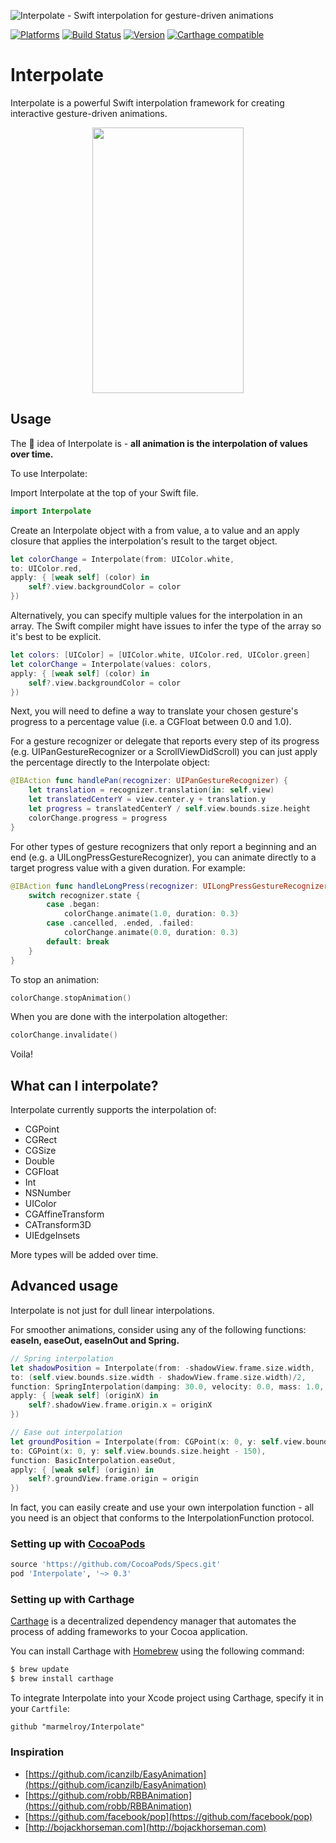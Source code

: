 ![Interpolate - Swift interpolation for gesture-driven animations](https://cloud.githubusercontent.com/assets/889949/14937965/8b70c90a-0f16-11e6-972a-0ffa39df3e3d.png)


[![Platforms](https://img.shields.io/badge/platforms-iOS%20%7C%20tvOS-orange.svg)](https://github.com/marmelroy/Interpolate)
[![Build Status](https://travis-ci.org/marmelroy/Interpolate.svg?branch=master)](https://travis-ci.org/marmelroy/Interpolate)
[![Version](http://img.shields.io/cocoapods/v/Interpolate.svg)](http://cocoapods.org/?q=Interpolate)
[![Carthage compatible](https://img.shields.io/badge/Carthage-compatible-4BC51D.svg?style=flat)](https://github.com/Carthage/Carthage)

# Interpolate
Interpolate is a powerful Swift interpolation framework for creating interactive gesture-driven animations.

<p align="center"><img src="http://i.giphy.com/26FxolLz3AR1oz61y.gif" width="242" height="425"/></p>

## Usage

The :key: idea  of Interpolate is -
**all animation is the interpolation of values over time.**    

To use Interpolate:

Import Interpolate at the top of your Swift file.

```swift
import Interpolate
```

Create an Interpolate object with a from value, a to value and an apply closure that applies the interpolation's result to the target object.

```swift
let colorChange = Interpolate(from: UIColor.white,
to: UIColor.red,
apply: { [weak self] (color) in
    self?.view.backgroundColor = color
})
```

Alternatively, you can specify multiple values for the interpolation in an array. The Swift compiler might have issues to infer the type of the array so it's best to be explicit.
```swift
let colors: [UIColor] = [UIColor.white, UIColor.red, UIColor.green]
let colorChange = Interpolate(values: colors,
apply: { [weak self] (color) in
    self?.view.backgroundColor = color
})
```

Next, you will need to define a way to translate your chosen gesture's progress to a percentage value (i.e. a CGFloat between 0.0 and 1.0).

For a gesture recognizer or delegate that reports every step of its progress (e.g. UIPanGestureRecognizer or a ScrollViewDidScroll) you can just apply the percentage directly to the Interpolate object:
```swift
@IBAction func handlePan(recognizer: UIPanGestureRecognizer) {
    let translation = recognizer.translation(in: self.view)
    let translatedCenterY = view.center.y + translation.y
    let progress = translatedCenterY / self.view.bounds.size.height
    colorChange.progress = progress
}
```

For other types of gesture recognizers that only report a beginning and an end (e.g. a UILongPressGestureRecognizer), you can animate directly to a target progress value with a given duration. For example:
```swift
@IBAction func handleLongPress(recognizer: UILongPressGestureRecognizer) {
    switch recognizer.state {
        case .began:
            colorChange.animate(1.0, duration: 0.3)
        case .cancelled, .ended, .failed:
            colorChange.animate(0.0, duration: 0.3)
        default: break
    }
}
```

To stop an animation:
```swift
colorChange.stopAnimation()
```

When you are done with the interpolation altogether:
```swift
colorChange.invalidate()
```

Voila!

## What can I interpolate?

Interpolate currently supports the interpolation of:
- CGPoint
- CGRect
- CGSize
- Double
- CGFloat
- Int
- NSNumber
- UIColor
- CGAffineTransform
- CATransform3D
- UIEdgeInsets

More types will be added over time.

## Advanced usage

Interpolate is not just for dull linear interpolations.

For smoother animations, consider using any of the following functions: **easeIn, easeOut, easeInOut and Spring.**

```swift
// Spring interpolation
let shadowPosition = Interpolate(from: -shadowView.frame.size.width,
to: (self.view.bounds.size.width - shadowView.frame.size.width)/2,
function: SpringInterpolation(damping: 30.0, velocity: 0.0, mass: 1.0, stiffness: 100.0),
apply: { [weak self] (originX) in
    self?.shadowView.frame.origin.x = originX
})

// Ease out interpolation
let groundPosition = Interpolate(from: CGPoint(x: 0, y: self.view.bounds.size.height),
to: CGPoint(x: 0, y: self.view.bounds.size.height - 150),
function: BasicInterpolation.easeOut,
apply: { [weak self] (origin) in
    self?.groundView.frame.origin = origin
})
```

In fact, you can easily create and use your own interpolation function - all you need is an object that conforms to the InterpolationFunction protocol.

### Setting up with [CocoaPods](http://cocoapods.org/?q=Interpolate)
```ruby
source 'https://github.com/CocoaPods/Specs.git'
pod 'Interpolate', '~> 0.3'
```

### Setting up with Carthage

[Carthage](https://github.com/Carthage/Carthage) is a decentralized dependency manager that automates the process of adding frameworks to your Cocoa application.

You can install Carthage with [Homebrew](http://brew.sh/) using the following command:

```bash
$ brew update
$ brew install carthage
```

To integrate Interpolate into your Xcode project using Carthage, specify it in your `Cartfile`:

```ogdl
github "marmelroy/Interpolate"
```

### Inspiration
- [https://github.com/icanzilb/EasyAnimation](https://github.com/icanzilb/EasyAnimation)
- [https://github.com/robb/RBBAnimation](https://github.com/robb/RBBAnimation)
- [https://github.com/facebook/pop](https://github.com/facebook/pop)
- [http://bojackhorseman.com](http://bojackhorseman.com)
